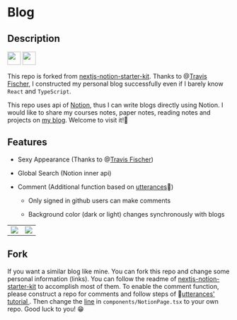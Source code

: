 # Blog

## Description
<div align="left">
<img src="https://github.com/RichardS0268/Blog/blob/main/public/React.png", height=30px>
<img src="https://github.com/RichardS0268/Blog/blob/main/public/Notion.png", height=30px>
</div>

This repo is forked from [nextjs-notion-starter-kit](https://github.com/transitive-bullshit/nextjs-notion-starter-kit). Thanks to @[Travis Fischer](https://github.com/transitive-bullshit), I constructed my personal blog successfully even if I barely know `React` and  `TypeScript`.

This repo uses api of [Notion](https://www.notion.so), thus I can write blogs directly using Notion. I would like to share my courses notes, paper notes, reading notes and projects on [my blog](https://richardsong.space). Welcome to visit it!🥳

## Features

+ Sexy Appearance (Thanks to @[Travis Fischer](https://github.com/transitive-bullshit))
+ Global Search (Notion inner api)

+ Comment (Additional function based on [utterances](https://github.com/utterance/utterances)🔮) 

  + Only signed in github users can make comments

  + Background color (dark or light) changes synchronously with blogs


<table><tr>
<td><img src="https://github.com/RichardS0268/Blog/blob/main/public/comment_light.png" border=0></td>
<td><img src="https://github.com/RichardS0268/Blog/blob/main/public/comment_dark.png" border=0></td>
</tr></table>


## Fork

If you want a similar blog like mine. You can fork this repo and change some personal information (links). You can follow the readme of  [nextjs-notion-starter-kit](https://github.com/transitive-bullshit/nextjs-notion-starter-kit) to accomplish most of them. To enable the comment function, please construct a repo for comments and follow steps of 🔮[utterances' tutorial ](https://utteranc.es/). Then change the [line](https://github.com/RichardS0268/Blog/blob/main/components/NotionPage.tsx#:~:text=repo%3D%7B%27RichardS0268/BlogFeedback%27%7D) in `components/NotionPage.tsx` to your own repo. Good luck to you! 😁

